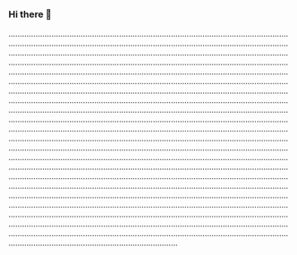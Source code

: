 ### Hi there 👋

...................................................................................................................................................................................................................................................................................................................................................................................................................................................................................................................................................................................................................................................................................................................................................................................................................................................................................................................................................................................................................................................................................................................................................................................................................................................................................................................................................................................................................................................................................................................................................................................................................................................................................................................................................................................................................................................................................................................................................................................................................................................................................................................................................................................................................................................................................................................................................................................................................................................................................................................................................................................................................................................................................................................................................................................................................................................................................................................